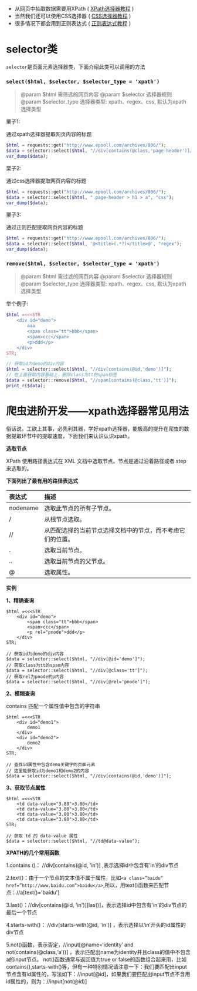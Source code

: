 - 从网页中抽取数据需要用XPath ( [XPath选择器教程](http://www.w3school.com.cn/xpath/index.asp) )
- 当然我们还可以使用CSS选择器 ( [CSS选择器教程](http://www.w3school.com.cn/cssref/css_selectors.asp) )
- 很多情况下都会用到正则表达式 ( [正则表达式教程](https://www.w3cschool.cn/regexp/) )





# selector类

`selector`是页面元素选择器类，下面介绍此类可以调用的方法

### `select($html, $selector, $selector_type = 'xpath')`

> @param $html 需筛选的网页内容
> @param $selector 选择器规则
> @param $selector_type 选择器类型: xpath、regex、css, 默认为xpath选择类型

栗子1:

通过xpath选择器提取网页内容的标题

```php
$html = requests::get("http://www.epooll.com/archives/806/");
$data = selector::select($html, "//div[contains(@class,'page-header')]//h1//a");
var_dump($data);
```

栗子2:

通过css选择器提取网页内容的标题

```php
$html = requests::get("http://www.epooll.com/archives/806/");
$data = selector::select($html, ".page-header > h1 > a", "css");
var_dump($data);
```

栗子3:

通过正则匹配提取网页内容的标题

```php
$html = requests::get("http://www.epooll.com/archives/806/");
$data = selector::select($html, '@<title>(.*?)</title>@', "regex");
var_dump($data);
```

### `remove($html, $selector, $selector_type = 'xpath')`

> @param $html 需过滤的网页内容
> @param $selector 选择器规则
> @param $selector_type 选择器类型: xpath、regex、css, 默认为xpath选择类型

举个例子:

```php
$html =<<<STR
    <div id="demo">
        aaa
        <span class="tt">bbb</span>
        <span>ccc</span>
        <p>ddd</p>
    </div>
STR;

// 获取id为demo的div内容
$html = selector::select($html, "//div[contains(@id,'demo')]");
// 在上面获取内容基础上，删除class为tt的span标签
$data = selector::remove($html, "//span[contains(@class,'tt')]");
print_r($data);
```





# 爬虫进阶开发——xpath选择器常见用法

俗话说，工欲上其事，必先利其器，学好xpath选择器，能极高的提升在爬虫的数据提取环节中的提取速度，下面我们来认识认识xpath。

**选取节点**

XPath 使用路径表达式在 XML 文档中选取节点。节点是通过沿着路径或者 step 来选取的。

**下面列出了最有用的路径表达式**

| 表达式   | 描述                                                       |
| :------- | :--------------------------------------------------------- |
| nodename | 选取此节点的所有子节点。                                   |
| /        | 从根节点选取。                                             |
| //       | 从匹配选择的当前节点选择文档中的节点，而不考虑它们的位置。 |
| .        | 选取当前节点。                                             |
| ..       | 选取当前节点的父节点。                                     |
| @        | 选取属性。                                                 |

**实例**

**1、精确查询**

```
$html =<<<STR
    <div id="demo">
        <span class="tt">bbb</span>
        <span>ccc</span>
        <p rel="pnode">ddd</p>
    </div>
STR;

// 获取id为demo的div内容
$data = selector::select($html, "//div[@id='demo']");
// 获取class为tt的span内容
$data = selector::select($html, "//div[@class='tt']");
// 获取rel为pnode的p内容
$data = selector::select($html, "//div[@rel='pnode']");
```

**2、模糊查询**

contains 匹配一个属性值中包含的字符串

```
$html =<<<STR
    <div id="demo1">
        demo1
    </div>
    <div id="demo2">
        demo2
    </div>
STR;

// 查找id属性中包含demo关键字的页面元素
// 这里能获取id为demo1和demo2的内容
$data = selector::select($html, "//div[contains(@id,'demo')]");
```

**3、获取节点属性**

```
$html =<<<STR
    <td data-value="3.80">3.80</td>    
    <td data-value="3.80">3.80</td>    
    <td data-value="3.80">3.80</td>    
    <td data-value="3.80">3.80</td>    
STR;

// 获取 td 的 data-value 属性
$data = selector::select($html, "//td@data-value");
```

**XPATH的几个常用函数**

1.contains ()： //div[contains(@id, 'in')] ,表示选择id中包含有’in’的div节点

2.text()：由于一个节点的文本值不属于属性，比如`<a class=”baidu“ href=”http://www.baidu.com“>baidu</a>`,所以，用text()函数来匹配节点：//a[text()='baidu']

3.last()：//div[contains(@id, 'in')][las()]，表示选择id中包含有'in'的div节点的最后一个节点

4.starts-with()： //div[starts-with(@id, 'in')] ，表示选择以’in’开头的id属性的div节点

5.not()函数，表示否定，//input[@name=‘identity’ and not(contains(@class,‘a’))] ，表示匹配出name为identity并且class的值中不包含a的input节点。 not()函数通常与返回值为true or false的函数组合起来用，比如contains(),starts-with()等，但有一种特别情况请注意一下：我们要匹配出input节点含有id属性的，写法如下：//input[@id]，如果我们要匹配出input节点不含用id属性的，则为：//input[not(@id)]
